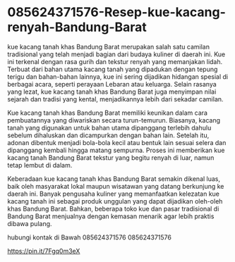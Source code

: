 # 085624371576-Resep-kue-kacang-renyah-Bandung-Barat
kue kacang tanah khas Bandung Barat merupakan salah satu camilan tradisional yang telah menjadi bagian dari budaya kuliner di daerah ini. Kue ini terkenal dengan rasa gurih dan tekstur renyah yang memanjakan lidah. Terbuat dari bahan utama kacang tanah yang dipadukan dengan tepung terigu dan bahan-bahan lainnya, kue ini sering dijadikan hidangan spesial di berbagai acara, seperti perayaan Lebaran atau keluarga. Selain rasanya yang lezat, kue kacang tanah khas Bandung Barat juga menyimpan nilai sejarah dan tradisi yang kental, menjadikannya lebih dari sekadar camilan.
 
Kue kacang tanah khas Bandung Barat memiliki keunikan dalam cara pembuatannya yang diwariskan secara turun-temurun. Biasanya, kacang tanah yang digunakan untuk bahan utama dipanggang terlebih dahulu sebelum dihaluskan dan dicampurkan dengan bahan lain. Setelah itu, adonan dibentuk menjadi bola-bola kecil atau bentuk lain sesuai selera dan dipanggang kembali hingga matang sempurna. Proses ini memberikan kue kacang tanah Bandung Barat tekstur yang begitu renyah di luar, namun tetap lembut di dalam. 

Keberadaan kue kacang tanah khas Bandung Barat semakin dikenal luas, baik oleh masyarakat lokal maupun wisatawan yang datang berkunjung ke daerah ini. Banyak pengusaha kuliner yang memanfaatkan kelezatan kue kacang tanah ini sebagai produk unggulan yang dapat dijadikan oleh-oleh khas Bandung Barat. Bahkan, beberapa toko kue dan pasar tradisional di Bandung Barat menjualnya dengan kemasan menarik agar lebih praktis dibawa pulang. 

hubungi kontak di Bawah 
085624371576
085624371576

https://pin.it/7Fgq0m3eX
